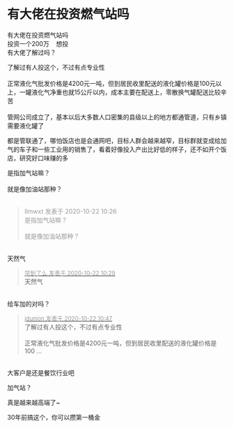# 有大佬在投资燃气站吗


有大佬在投资燃气站吗<br />
投资一个200万&nbsp; &nbsp; 想投<br />
有大佬了解过吗？

了解过有人投这个，不过有点专业性<br />
<br />
正常液化气批发价格是4200元一吨，但到居民收里配送的液化罐价格是100元以上，一罐液化气净重也就15公斤以内，成本主要在配送上，零散换气罐配送比较辛苦<br />
<br />
管网公司成立了，基本以后大多数人口密集的县级以上的地方都通管道，只有乡镇需要液化罐了

都是管联通了，哪怕饭店也是会通网吧，目标人群会越来越窄，目标群就变成给加气的车子和一些工业用的销售了，看着好像投入产出比好低的样子，还不如开个饭店，研究好口味赚的多

是指加气站嘛？<br />
<br />
就是像加油站那种？<br />
<br />
<img src="static/image/smiley/default/shocked.gif" smilieid="6" border="0" alt="" /><img src="static/image/smiley/default/shocked.gif" smilieid="6" border="0" alt="" /><img src="static/image/smiley/default/shocked.gif" smilieid="6" border="0" alt="" />

<div class="quote"><blockquote><font color="#999999">llmwxt 发表于 2020-10-22 10:26</font><br />
<font color="#999999">是指加气站嘛？<br />
<br />
就是像加油站那种？</font></blockquote></div><br />
天然气

<div class="quote"><blockquote><font size="2"><a href="https://www.hostloc.com/forum.php?mod=redirect&amp;goto=findpost&amp;pid=9334878&amp;ptid=757065" target="_blank"><font color="#999999">学到了么 发表于 2020-10-22 10:29</font></a></font><br />
天然气</blockquote></div><br />
给车加的对吗？

<div class="quote"><blockquote><font size="2"><a href="https://www.hostloc.com/forum.php?mod=redirect&amp;goto=findpost&amp;pid=9334961&amp;ptid=757065" target="_blank"><font color="#999999">jdunion 发表于 2020-10-22 10:47</font></a></font><br />
了解过有人投这个，不过有点专业性<br />
<br />
正常液化气批发价格是4200元一吨，但到居民收里配送的液化罐价格是100 ...</blockquote></div><br />
大客户是还是餐饮行业吧<br />


加气站？

真是越来越高端了~

30年前搞这个，你可以攒第一桶金
